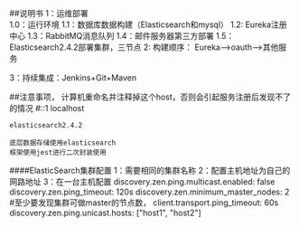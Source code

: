##说明书
1：运维部署<br/>
    1.0：运行环境
    1.1：数据库数据构建（Elasticsearch和mysql）
    1.2: Eureka注册中心
    1.3：RabbitMQ消息队列
    1.4：邮件服务器第三方部署
    1.5：Elasticsearch2.4.2部署集群，三节点
2: 构建顺序：
    Eureka-->oauth-->其他服务
    
3：持续集成：Jenkins+Git+Maven

##注意事项，
    计算机重命名并注释掉这个host，否则会引起服务注册后发现不了的情况
    #::1             localhost
    
    elasticsearch2.4.2

    底层数据存储使用elasticsearch
    框架使用jest进行二次封装使用
####ElasticSearch集群配置
1：需要相同的集群名称
2：配置主机地址为自己的网路地址
3：在一台主机配置
    discovery.zen.ping.multicast.enabled: false
    discovery.zen.ping_timeout: 120s
    discovery.zen.minimum_master_nodes: 2 #至少要发现集群可做master的节点数，
    client.transport.ping_timeout: 60s
    discovery.zen.ping.unicast.hosts: ["host1", "host2"] 